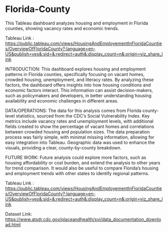 # Florida-County


This Tableau dashboard analyzes housing and employment in Florida counties, showing vacancy rates and economic trends.

Tableau Link : https://public.tableau.com/views/HousingAndEmployementInFloridaCounties/OverviewOfFloridaCounty?:language=en-US&publish=yes&:sid=&:redirect=auth&:display_count=n&:origin=viz_share_link

INTRODUCTION:
This dashboard explores housing and employment patterns in Florida counties, specifically focusing on vacant homes, crowded housing, unemployment, and literacy rates. By analyzing these factors, the dashboard offers insights into how housing conditions and economic factors interact. This information can assist decision-makers, such as policymakers and developers, in better understanding housing availability and economic challenges in different areas.

DATA/OPERATIONS:
The data for this analysis comes from Florida county-level statistics, sourced from the CDC’s Social Vulnerability Index. Key metrics include vacancy rates and unemployment levels, with additional fields created to show the percentage of vacant homes and correlations between crowded housing and population sizes. The data preparation process was fairly simple, with minimal missing information, allowing for easy integration into Tableau. Geographic data was used to enhance the visuals, providing a clear, county-by-county breakdown.

FUTURE WORK:
Future analysis could explore more factors, such as housing affordability or cost burden, and extend the analysis to other years for trend comparison. It would also be useful to compare Florida’s housing and employment trends with other states to identify regional patterns.

Tableau Link : https://public.tableau.com/views/HousingAndEmployementInFloridaCounties/OverviewOfFloridaCounty?:language=en-US&publish=yes&:sid=&:redirect=auth&:display_count=n&:origin=viz_share_link

Dataset Link: https://www.atsdr.cdc.gov/placeandhealth/svi/data_documentation_download.html

